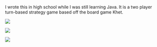 I wrote this in high school while I was still learning Java.
It is a two player turn-based strategy game based off the board game Khet. 

![](https://github.com/kdeloach/labs/raw/master/java/deflexion/src/images/preview0.png)

![](https://github.com/kdeloach/labs/raw/master/java/deflexion/src/images/preview1.png)

![](https://github.com/kdeloach/labs/raw/master/java/deflexion/src/images/preview2.png)
 
